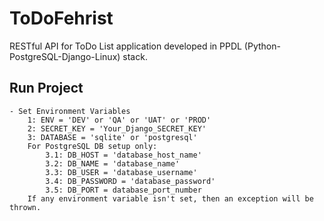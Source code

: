# ToDoFehrist
RESTful API for ToDo List application developed in PPDL (Python-PostgreSQL-Django-Linux) stack.

## Run Project
    - Set Environment Variables
        1: ENV = 'DEV' or 'QA' or 'UAT' or 'PROD'
        2: SECRET_KEY = 'Your_Django_SECRET_KEY'
        3: DATABASE = 'sqlite' or 'postgresql'
        For PostgreSQL DB setup only:
            3.1: DB_HOST = 'database_host_name'
            3.2: DB_NAME = 'database_name'
            3.3: DB_USER = 'database_username'
            3.4: DB_PASSWORD = 'database_password'
            3.5: DB_PORT = database_port_number
        If any environment variable isn't set, then an exception will be thrown.